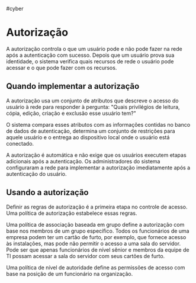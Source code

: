 #cyber 
# Autorização

A autorização controla o que um usuário pode e não pode fazer na rede após a autenticação com sucesso. Depois que um usuário prova sua identidade, o sistema verifica quais recursos de rede o usuário pode acessar e o que pode fazer com os recursos.

## Quando implementar a autorização

A autorização usa um conjunto de atributos que descreve o acesso do usuário à rede para responder à pergunta: "Quais privilégios de leitura, cópia, edição, criação e exclusão esse usuário tem?"

O sistema compara esses atributos com as informações contidas no banco de dados de autenticação, determina um conjunto de restrições para aquele usuário e o entrega ao dispositivo local onde o usuário está conectado.

A autorização é automática e não exige que os usuários executem etapas adicionais após a autenticação. Os administradores do sistema configuraram a rede para implementar a autorização imediatamente após a autenticação do usuário.

## Usando a autorização

Definir as regras de autorização é a primeira etapa no controle de acesso. Uma política de autorização estabelece essas regras.

Uma política de associação baseada em grupo define a autorização com base nos membros de um grupo específico. Todos os funcionários de uma empresa podem ter um cartão de furto, por exemplo, que fornece acesso às instalações, mas pode não permitir o acesso a uma sala do servidor. Pode ser que apenas funcionários de nível sênior e membros da equipe de TI possam acessar a sala do servidor com seus cartões de furto.

Uma política de nível de autoridade define as permissões de acesso com base na posição de um funcionário na organização.




